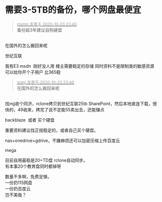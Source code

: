 # 需要3-5TB的备份，哪个网盘最便宜


<div class="quote"><blockquote><font size="2"><a href="https://www.hostloc.com/forum.php?mod=redirect&amp;goto=findpost&amp;pid=9343885&amp;ptid=757813" target="_blank"><font color="#999999">plumn 发表于 2020-10-23 23:40</font></a></font><br />
备份超3年建议自购硬盘</blockquote></div><br />
在国外的怎么搬回来呢

世纪互联

我有E3 msdn&nbsp;&nbsp;刚好没人用 楼主需要稳定的存储 同时资料不是限制类的敏感资源可以给你开个子用户 比365稳

<div class="quote"><blockquote><font size="2"><a href="https://www.hostloc.com/forum.php?mod=redirect&amp;goto=findpost&amp;pid=9343903&amp;ptid=757813" target="_blank"><font color="#999999">soey 发表于 2020-10-23 23:46</font></a></font><br />
在国外的怎么搬回来呢</blockquote></div><br />
找mjj收个同济，rclone拷贝到世纪互联25tb SharePoint，然后本地直连下载，很快的，49收来，拷完了说不定能55卖出去，还能赚点<img id="aimg_aliYp" onclick="zoom(this, this.src, 0, 0, 0)" class="zoom" src="https://cdn.jsdelivr.net/gh/hishis/forum-master/public/images/patch.gif" onmouseover="img_onmouseoverfunc(this)" onload="thumbImg(this)" border="0" alt="" />

backblaze&nbsp;&nbsp;或者 买个硬盘<img id="aimg_kmyHM" onclick="zoom(this, this.src, 0, 0, 0)" class="zoom" src="https://cdn.jsdelivr.net/gh/hishis/forum-master/public/images/patch.gif" onmouseover="img_onmouseoverfunc(this)" onload="thumbImg(this)" border="0" alt="" />

重要资料建议找正规稳定的，或者自己买个硬盘。

nas+onedrive+gdrive，不嫌麻烦还可以加密压缩上传百度云

mega

目前自用最稳是20+TD盘 rclone自动同步。<br />
有本事20个教育盘同时都掉呀

数量不多啊，免费足够。<br />
一份扔115网盘<br />
一份扔百度云<br />
岂不美哉？
